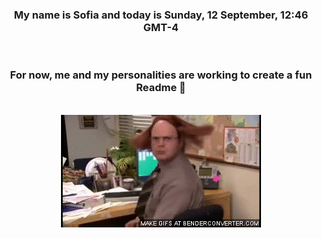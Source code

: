 


<div align="center">
<h3 >My name is Sofia and today is Sunday, 12 September, 12:46 GMT-4</h3><br>
<h3 >For now, me and my personalities are working to create a fun Readme 👋
</h3><br>
<img src='img/dwight.gif' alt='working...'/>
</div>
